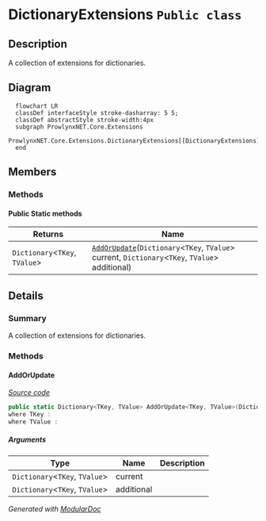 # DictionaryExtensions `Public class`

## Description
A collection of extensions for dictionaries.

## Diagram
```mermaid
  flowchart LR
  classDef interfaceStyle stroke-dasharray: 5 5;
  classDef abstractStyle stroke-width:4px
  subgraph ProwlynxNET.Core.Extensions
  ProwlynxNET.Core.Extensions.DictionaryExtensions[[DictionaryExtensions]]
  end
```

## Members
### Methods
#### Public Static methods
| Returns | Name |
| --- | --- |
| `Dictionary`&lt;`TKey`, `TValue`&gt; | [`AddOrUpdate`](#addorupdate)(`Dictionary`&lt;`TKey`, `TValue`&gt; current, `Dictionary`&lt;`TKey`, `TValue`&gt; additional) |

## Details
### Summary
A collection of extensions for dictionaries.

### Methods
#### AddOrUpdate
[*Source code*](https://github.com///blob//ProwlynxNET.Core/Extensions/DictionaryExtensions.cs#L26)
```csharp
public static Dictionary<TKey, TValue> AddOrUpdate<TKey, TValue>(Dictionary<TKey, TValue> current, Dictionary<TKey, TValue> additional)
where TKey : 
where TValue : 
```
##### Arguments
| Type | Name | Description |
| --- | --- | --- |
| `Dictionary`&lt;`TKey`, `TValue`&gt; | current |   |
| `Dictionary`&lt;`TKey`, `TValue`&gt; | additional |   |

*Generated with* [*ModularDoc*](https://github.com/hailstorm75/ModularDoc)
